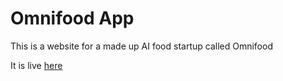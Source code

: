 # Omnifood App

This is a website for a made up AI food startup called Omnifood

It is live [here](https://omnifood-yusuf.netlify.app/)
